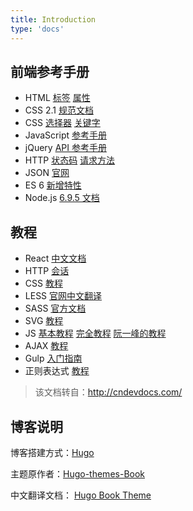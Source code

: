 ```yaml
---
title: Introduction
type: 'docs'
---
```


## 前端参考手册

- HTML [标签](https://developer.mozilla.org/zh-CN/docs/Web/HTML/Element) [属性](https://developer.mozilla.org/zh-CN/docs/Web/HTML/Attributes)
- CSS 2.1 [规范文档](http://www.ayqy.net/doc/css2-1/cover.html)
- CSS [选择器](https://developer.mozilla.org/zh-CN/docs/Web/CSS/Reference#选择器) [关键字](https://developer.mozilla.org/zh-CN/docs/Web/CSS/Reference#关键字索引)
- JavaScript [参考手册](https://developer.mozilla.org/zh-CN/docs/Web/JavaScript/Reference)
- jQuery [API 参考手册](http://www.jquery123.com/)
- HTTP [状态码](https://zh.wikipedia.org/wiki/HTTP状态码) [请求方法](https://developer.mozilla.org/zh-CN/docs/Web/HTTP/Methods)
- JSON [官网](http://www.json.org/json-zh.html)
- ES 6 [新增特性](https://frankfang.github.io/es-6-tutorials/)
- Node.js [6.9.5 文档](http://nodejs.cn/api/)
<!-- - RequireJS [中文文档](http://requirejs.cn/) -->

## 教程

- React [中文文档](https://zh-hans.reactjs.org/)
- HTTP [会话](https://developer.mozilla.org/zh-CN/docs/Web/HTTP/Session)
- CSS [教程](https://developer.mozilla.org/zh-CN/docs/Learn/CSS)
- LESS [官网中文翻译](http://lesscss.cn/)
- SASS [官方文档](https://www.sasscss.com/guide)
- SVG [教程](https://developer.mozilla.org/zh-CN/docs/Web/SVG/Tutorial)
- JS [基本教程](https://developer.mozilla.org/zh-CN/docs/Web/JavaScript/A_re-introduction_to_JavaScript) [完全教程](https://developer.mozilla.org/zh-CN/docs/Web/JavaScript/Guide) [阮一峰的教程](https://wangdoc.com/javascript/)
- AJAX [教程](http://javascript.ruanyifeng.com/bom/ajax.html)
- Gulp [入门指南](http://www.gulpjs.com.cn/docs/getting-started/)
- 正则表达式 [教程](http://deerchao.net/tutorials/regex/regex.htm)

> 该文档转自：http://cndevdocs.com/

## 博客说明

博客搭建方式：[Hugo](https://gohugo.io/)

主题原作者：[Hugo-themes-Book](https://themes.gohugo.io/hugo-book/)

中文翻译文档： [Hugo Book Theme](https://chenning02.github.io/git-chen-storage/note/2019-10-17-Hugo-Book-Theme.html) 